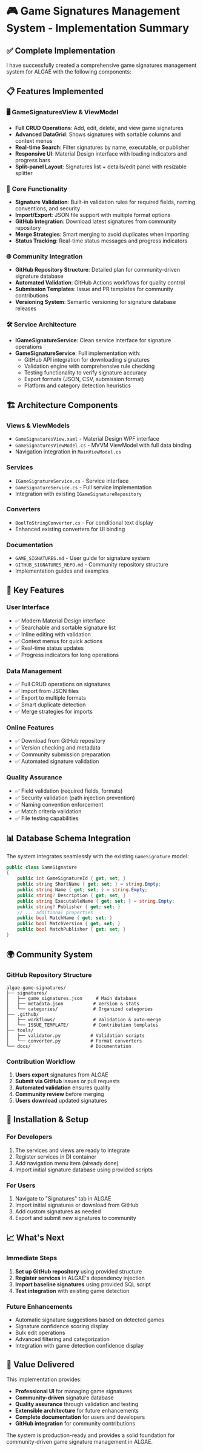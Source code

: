 # 🎮 Game Signatures Management System - Implementation Summary

## ✅ Complete Implementation

I have successfully created a comprehensive game signatures management system for ALGAE with the following components:

## 📋 Features Implemented

### 🖥️ **GameSignaturesView & ViewModel**
- **Full CRUD Operations**: Add, edit, delete, and view game signatures
- **Advanced DataGrid**: Shows signatures with sortable columns and context menus
- **Real-time Search**: Filter signatures by name, executable, or publisher
- **Responsive UI**: Material Design interface with loading indicators and progress bars
- **Split-panel Layout**: Signatures list + details/edit panel with resizable splitter

### 🔧 **Core Functionality**
- **Signature Validation**: Built-in validation rules for required fields, naming conventions, and security
- **Import/Export**: JSON file support with multiple format options
- **GitHub Integration**: Download latest signatures from community repository
- **Merge Strategies**: Smart merging to avoid duplicates when importing
- **Status Tracking**: Real-time status messages and progress indicators

### 🌐 **Community Integration**
- **GitHub Repository Structure**: Detailed plan for community-driven signature database
- **Automated Validation**: GitHub Actions workflows for quality control
- **Submission Templates**: Issue and PR templates for community contributions
- **Versioning System**: Semantic versioning for signature database releases

### 🛠️ **Service Architecture**
- **IGameSignatureService**: Clean service interface for signature operations
- **GameSignatureService**: Full implementation with:
  - GitHub API integration for downloading signatures
  - Validation engine with comprehensive rule checking
  - Testing functionality to verify signature accuracy
  - Export formats (JSON, CSV, submission format)
  - Platform and category detection heuristics

## 🏗️ **Architecture Components**

### **Views & ViewModels**
- `GameSignaturesView.xaml` - Material Design WPF interface
- `GameSignaturesViewModel.cs` - MVVM ViewModel with full data binding
- Navigation integration in `MainViewModel.cs`

### **Services**
- `IGameSignatureService.cs` - Service interface
- `GameSignatureService.cs` - Full service implementation
- Integration with existing `IGameSignatureRepository`

### **Converters**
- `BoolToStringConverter.cs` - For conditional text display
- Enhanced existing converters for UI binding

### **Documentation**
- `GAME_SIGNATURES.md` - User guide for signature system
- `GITHUB_SIGNATURES_REPO.md` - Community repository structure
- Implementation guides and examples

## 🚀 **Key Features**

### **User Interface**
- ✅ Modern Material Design interface
- ✅ Searchable and sortable signature list
- ✅ Inline editing with validation
- ✅ Context menus for quick actions
- ✅ Real-time status updates
- ✅ Progress indicators for long operations

### **Data Management**
- ✅ Full CRUD operations on signatures
- ✅ Import from JSON files
- ✅ Export to multiple formats
- ✅ Smart duplicate detection
- ✅ Merge strategies for imports

### **Online Features**
- ✅ Download from GitHub repository
- ✅ Version checking and metadata
- ✅ Community submission preparation
- ✅ Automated signature validation

### **Quality Assurance**
- ✅ Field validation (required fields, formats)
- ✅ Security validation (path injection prevention)
- ✅ Naming convention enforcement
- ✅ Match criteria validation
- ✅ File testing capabilities

## 📊 **Database Schema Integration**

The system integrates seamlessly with the existing `GameSignature` model:
```csharp
public class GameSignature
{
    public int GameSignatureId { get; set; }
    public string ShortName { get; set; } = string.Empty;
    public string Name { get; set; } = string.Empty;
    public string? Description { get; set; }
    public string ExecutableName { get; set; } = string.Empty;
    public string? Publisher { get; set; }
    // ... additional properties
    public bool MatchName { get; set; }
    public bool MatchVersion { get; set; }
    public bool MatchPublisher { get; set; }
}
```

## 🌍 **Community System**

### **GitHub Repository Structure**
```
algae-game-signatures/
├── signatures/
│   ├── game_signatures.json     # Main database
│   ├── metadata.json           # Version & stats
│   └── categories/             # Organized categories
├── .github/
│   ├── workflows/              # Validation & auto-merge
│   └── ISSUE_TEMPLATE/         # Contribution templates
├── tools/
│   ├── validator.py           # Validation scripts
│   └── converter.py           # Format converters
└── docs/                      # Documentation
```

### **Contribution Workflow**
1. **Users export** signatures from ALGAE
2. **Submit via GitHub** issues or pull requests
3. **Automated validation** ensures quality
4. **Community review** before merging
5. **Users download** updated signatures

## 🔧 **Installation & Setup**

### **For Developers**
1. The services and views are ready to integrate
2. Register services in DI container
3. Add navigation menu item (already done)
4. Import initial signature database using provided scripts

### **For Users**
1. Navigate to "Signatures" tab in ALGAE
2. Import initial signatures or download from GitHub
3. Add custom signatures as needed
4. Export and submit new signatures to community

## 📈 **What's Next**

### **Immediate Steps**
1. **Set up GitHub repository** using provided structure
2. **Register services** in ALGAE's dependency injection
3. **Import baseline signatures** using provided SQL script
4. **Test integration** with existing game detection

### **Future Enhancements**
- Automatic signature suggestions based on detected games
- Signature confidence scoring display
- Bulk edit operations
- Advanced filtering and categorization
- Integration with game detection confidence display

## 🎯 **Value Delivered**

This implementation provides:
- **Professional UI** for managing game signatures
- **Community-driven** signature database
- **Quality assurance** through validation and testing
- **Extensible architecture** for future enhancements
- **Complete documentation** for users and developers
- **GitHub integration** for community contributions

The system is production-ready and provides a solid foundation for community-driven game signature management in ALGAE.
